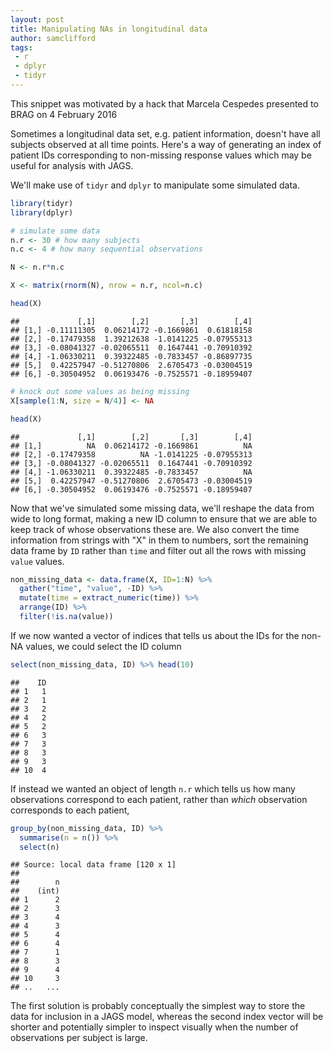 ```yaml
---
layout: post
title: Manipulating NAs in longitudinal data
author: samclifford
tags:
 - r
 - dplyr
 - tidyr
---
```


This snippet was motivated by a hack that Marcela Cespedes presented to BRAG on 4 February 2016

Sometimes a longitudinal data set, e.g. patient information, doesn't have all subjects observed at all time points. Here's a way of generating an index of patient IDs corresponding to non-missing response values which may be useful for analysis with JAGS.

We'll make use of `tidyr` and `dplyr` to manipulate some simulated data.

<!--more-->  

``` r
library(tidyr)
library(dplyr)

# simulate some data
n.r <- 30 # how many subjects
n.c <- 4 # how many sequential observations

N <- n.r*n.c

X <- matrix(rnorm(N), nrow = n.r, ncol=n.c)

head(X)
```

    ##             [,1]        [,2]       [,3]        [,4]
    ## [1,] -0.11111305  0.06214172 -0.1669861  0.61818158
    ## [2,] -0.17479358  1.39212638 -1.0141225 -0.07955313
    ## [3,] -0.08041327 -0.02065511  0.1647441 -0.70910392
    ## [4,] -1.06330211  0.39322485 -0.7833457 -0.86897735
    ## [5,]  0.42257947 -0.51270806  2.6705473 -0.03004519
    ## [6,] -0.30504952  0.06193476 -0.7525571 -0.18959407

``` r
# knock out some values as being missing
X[sample(1:N, size = N/4)] <- NA

head(X)
```

    ##             [,1]        [,2]       [,3]        [,4]
    ## [1,]          NA  0.06214172 -0.1669861          NA
    ## [2,] -0.17479358          NA -1.0141225 -0.07955313
    ## [3,] -0.08041327 -0.02065511  0.1647441 -0.70910392
    ## [4,] -1.06330211  0.39322485 -0.7833457          NA
    ## [5,]  0.42257947 -0.51270806  2.6705473 -0.03004519
    ## [6,] -0.30504952  0.06193476 -0.7525571 -0.18959407

Now that we've simulated some missing data, we'll reshape the data from wide to long format, making a new ID column to ensure that we are able to keep track of whose observations these are. We also convert the time information from strings with "X" in them to numbers, sort the remaining data frame by `ID` rather than `time` and filter out all the rows with missing `value` values.

``` r
non_missing_data <- data.frame(X, ID=1:N) %>% 
  gather("time", "value", -ID) %>% 
  mutate(time = extract_numeric(time)) %>% 
  arrange(ID) %>% 
  filter(!is.na(value)) 
```

If we now wanted a vector of indices that tells us about the IDs for the non-NA values, we could select the ID column

``` r
select(non_missing_data, ID) %>% head(10)
```

    ##    ID
    ## 1   1
    ## 2   1
    ## 3   2
    ## 4   2
    ## 5   2
    ## 6   3
    ## 7   3
    ## 8   3
    ## 9   3
    ## 10  4

If instead we wanted an object of length `n.r` which tells us how many observations correspond to each patient, rather than *which* observation corresponds to each patient,

``` r
group_by(non_missing_data, ID) %>% 
  summarise(n = n()) %>% 
  select(n) 
```

    ## Source: local data frame [120 x 1]
    ## 
    ##        n
    ##    (int)
    ## 1      2
    ## 2      3
    ## 3      4
    ## 4      3
    ## 5      4
    ## 6      4
    ## 7      1
    ## 8      3
    ## 9      4
    ## 10     3
    ## ..   ...

The first solution is probably conceptually the simplest way to store the data for inclusion in a JAGS model, whereas the second index vector will be shorter and potentially simpler to inspect visually when the number of observations per subject is large.
